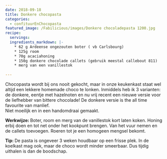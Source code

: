 ```yaml
---
date: 2018-09-18
title: Donkere chocopasta
categories:
  - confituurEnChocopasta
featured_image: /Fabilicious/images/Donkere chocoladepasta 1200.jpg
recipe:
  servings:
  ingredients_markdown: |-
    * 62 g Ardeense ongezouten boter ( vb Carlsbourg)
    * 125g room
    * 70g acaciahoning
    * 150g donkere chocolade callets (gebruik meestal callebout 811)
    * merg van een vanillestok
    
---
```

Chocopasta wordt bij ons nooit gekocht, maar in onze keukenkast staat wel altijd een lekkere homemade choco te lonken.
Inmiddels heb ik 3 varianten: de donkere, eentje met hazelnoten en nu vrij recent een nieuwe versie voor de liefhebber van bittere chocolade!
De donkere versie is the all time favourite van manlief.  
Niet moeilijk en in een handomdraai gemaakt. 

<!--more-->

<b>Werkwijze: </b>
Boter, room en  merg van de vanillestok kort laten koken. 
Honing erbij doen en tot net onder het kookpunt brengen.
Van het vuur nemen en de callets toevoegen. Roeren tot je een homogeen mengsel bekomt.

<b>Tip: </b>
De pasta is ongeveer 3 weken houdbaar op een frisse plek.
In de koelkast mag ook, maar de choco wordt minder smeerbaar. Dus tijdig uithalen is dan de boodschap.
